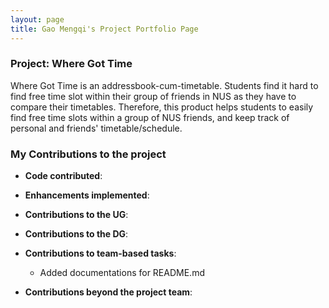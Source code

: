 ```yaml
---
layout: page
title: Gao Mengqi's Project Portfolio Page
---
```


### Project: Where Got Time

Where Got Time is an addressbook-cum-timetable. Students find it hard to find free time slot within their group 
of friends in NUS as they have to compare their timetables. Therefore, this product helps students to easily find 
free time slots within a group of NUS friends, and keep track of personal and friends' timetable/schedule.

### My Contributions to the project
- **Code contributed**:


- **Enhancements implemented**:


- **Contributions to the UG**:


- **Contributions to the DG**:


- **Contributions to team-based tasks**:
  - Added documentations for README.md 

- **Contributions beyond the project team**:
